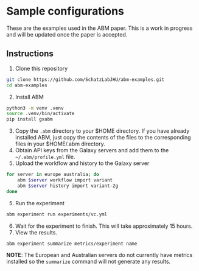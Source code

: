# Sample configurations

These are the examples used in the ABM paper. This is a work in progress and will be updated once the paper is accepted.

## Instructions

1. Clone this repository
```bash
git clone https://github.com/SchatzLabJHU/abm-examples.git
cd abm-examples
```
2. Install ABM
```bash
python3 -m venv .venv
source .venv/bin/activate
pip install gxabm
```
3. Copy the `.abm` directory to your $HOME directory.  If you have already installed ABM, just copy the contents of the files to the corresponding files in your $HOME/.abm directory.
4. Obtain API keys from the Galaxy servers and add them to the `~/.abm/profile.yml` file.
5. Upload the workflow and history to the Galaxy server
```bash
for server in europe australia; do
    abm $server workflow import variant
    abm $server history import variant-2g
done
```
5. Run the experiment
```bash
abm experiment run experiments/vc.yml
```
6. Wait for the experiment to finish.  This will take approximately 15 hours.
7. View the results.
```bash
abm experiment summarize metrics/experiment name
```
**NOTE**: The European and Australian servers do not currently have metrics installed so the `summarize` command will not generate any results.  

